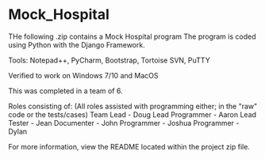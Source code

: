 # Mock_Hospital

THe following .zip contains a Mock Hospital program
The program is coded using Python with the Django Framework.

Tools: Notepad++, PyCharm, Bootstrap, Tortoise SVN, PuTTY

Verified to work on Windows 7/10 and MacOS

This was completed in a team of 6.

Roles consisting of:
(All roles assisted with programming either; in the "raw" code or the tests/cases)
Team Lead - Doug
Lead Programmer - Aaron
Lead Tester - Jean
Documenter - John
Programmer - Joshua
Programmer - Dylan

For more information, view the README located within the project zip file.

